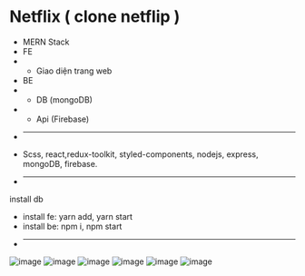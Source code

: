 # Netflix ( clone netflip )
+ MERN Stack
+ FE
+ - Giao diện trang web
+ BE
+ - DB (mongoDB)
+ - Api (Firebase)
+ ---------------------------------------------
+ Scss, react,redux-toolkit, styled-components, nodejs, express, mongoDB, firebase.
+ ---------------------------------------------
install db
+ install fe: yarn add, yarn start
+ install be: npm i, npm start
+ ---------------------------------------------
![image](https://user-images.githubusercontent.com/94001149/219549078-d70a5ed6-2ce3-4bb4-9003-2939cbc64d1c.png)
![image](https://user-images.githubusercontent.com/94001149/219549111-e1d6e916-20f8-4052-a61b-c6d8513dd73f.png)
![image](https://user-images.githubusercontent.com/94001149/219549121-831e993d-4aef-4470-ae96-823ef2cfaa0a.png)
![image](https://user-images.githubusercontent.com/94001149/219549195-5426ea82-e19a-45fe-ad47-8da7233e0be2.png)
![image](https://user-images.githubusercontent.com/94001149/219549217-e674e413-187d-4afa-9b35-69a746799632.png)
![image](https://user-images.githubusercontent.com/94001149/219549226-8ac10f19-a1ef-4245-a1d1-d3c699cfa6a5.png)
